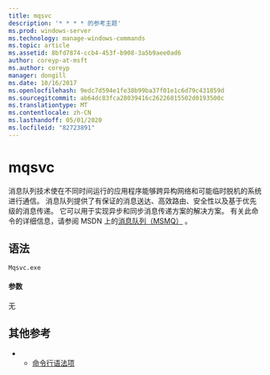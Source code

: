 ```yaml
---
title: mqsvc
description: '* * * * 的参考主题'
ms.prod: windows-server
ms.technology: manage-windows-commands
ms.topic: article
ms.assetid: 8bfd7874-ccb4-453f-b908-3a5b9aee0ad6
author: coreyp-at-msft
ms.author: coreyp
manager: dongill
ms.date: 10/16/2017
ms.openlocfilehash: 9edc7d594e1fe38b99ba37f01e1c6d79c431859d
ms.sourcegitcommit: ab64dc83fca28039416c26226815502d0193500c
ms.translationtype: MT
ms.contentlocale: zh-CN
ms.lasthandoff: 05/01/2020
ms.locfileid: "82723891"
---
```

# <a name="mqsvc"></a>mqsvc



消息队列技术使在不同时间运行的应用程序能够跨异构网络和可能临时脱机的系统进行通信。 消息队列提供了有保证的消息送达、高效路由、安全性以及基于优先级的消息传递。 它可以用于实现异步和同步消息传递方案的解决方案。 有关此命令的详细信息，请参阅 MSDN 上的[消息队列（MSMQ）](https://go.microsoft.com/fwlink/?LinkId=248723) 。

## <a name="syntax"></a>语法

```
Mqsvc.exe
```

#### <a name="parameters"></a>参数

无

## <a name="additional-references"></a>其他参考

-   - [命令行语法项](command-line-syntax-key.md)